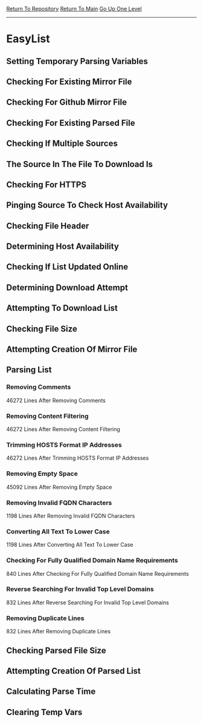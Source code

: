[Return To Repository](https://github.com/deathbybandaid/piholeparser/)
[Return To Main](https://github.com/deathbybandaid/piholeparser/blob/master/RecentRunLogs/Mainlog.md)
[Go Up One Level](https://github.com/deathbybandaid/piholeparser/blob/master/RecentRunLogs/TopLevelScripts/30-Processing-External-Blacklists.md)
____________________________________
# EasyList
## Setting Temporary Parsing Variables
## Checking For Existing Mirror File
## Checking For Github Mirror File
## Checking For Existing Parsed File
## Checking If Multiple Sources
## The Source In The File To Download Is
## Checking For HTTPS
## Pinging Source To Check Host Availability
## Checking File Header
## Determining Host Availability
## Checking If List Updated Online
## Determining Download Attempt
## Attempting To Download List
## Checking File Size
## Attempting Creation Of Mirror File
## Parsing List
### Removing Comments
46272 Lines After Removing Comments
### Removing Content Filtering
46272 Lines After Removing Content Filtering
### Trimming HOSTS Format IP Addresses
46272 Lines After Trimming HOSTS Format IP Addresses
### Removing Empty Space
45092 Lines After Removing Empty Space
### Removing Invalid FQDN Characters
1198 Lines After Removing Invalid FQDN Characters
### Converting All Text To Lower Case
1198 Lines After Converting All Text To Lower Case
### Checking For Fully Qualified Domain Name Requirements
840 Lines After Checking For Fully Qualified Domain Name Requirements
### Reverse Searching For Invalid Top Level Domains
832 Lines After Reverse Searching For Invalid Top Level Domains
### Removing Duplicate Lines
832 Lines After Removing Duplicate Lines
## Checking Parsed File Size
## Attempting Creation Of Parsed List
## Calculating Parse Time
## Clearing Temp Vars
